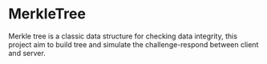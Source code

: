 # MerkleTree
Merkle tree is a classic data structure for checking data integrity, this project aim to build tree and simulate the challenge-respond between client and server.
